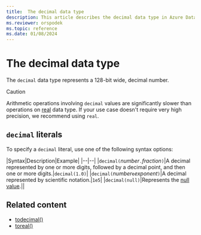 ```yaml
---
title:  The decimal data type
description: This article describes the decimal data type in Azure Data Explorer.
ms.reviewer: orspodek
ms.topic: reference
ms.date: 01/08/2024
---
```

# The decimal data type

The `decimal` data type represents a 128-bit wide, decimal number.

> [!CAUTION]
> Arithmetic operations involving `decimal` values are significantly slower than operations on [real](real.md) data type.
> If your use case doesn't require very high precision, we recommend using `real`.

## `decimal` literals

To specify a `decimal` literal, use one of the following syntax options:

|Syntax|Description|Example|
|--|--|
|`decimal(`*number*`.`*fraction*`)`|A decimal represented by one or more digits, followed by a decimal point, and then one or more digits.|`decimal(1.0)`|
|`decimal(`*number*`e`*exponent*`)`|A decimal represented by scientific notation.|`1e5`|
|`decimal(null)`|Represents the [null value](null-values.md).||

## Related content

* [todecimal()](../../query/todecimalfunction.md)
* [toreal()](../../query/todoublefunction.md)
